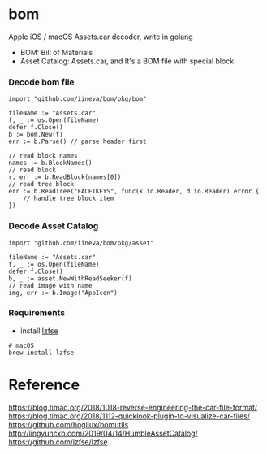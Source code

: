 # bom

Apple iOS / macOS Assets.car decoder, write in golang

* BOM: Bill of Materials
* Asset Catalog: Assets.car, and It's a BOM file with special block


### Decode bom file

```golang
import "github.com/iineva/bom/pkg/bom"

fileName := "Assets.car"
f, _ := os.Open(fileName)
defer f.Close()
b := bom.New(f)
err := b.Parse() // parse header first

// read block names
names := b.BlockNames()
// read block
r, err := b.ReadBlock(names[0])
// read tree block
err := b.ReadTree("FACETKEYS", func(k io.Reader, d io.Reader) error {
    // handle tree block item
})
```

### Decode Asset Catalog

```golang
import "github.com/iineva/bom/pkg/asset"

fileName := "Assets.car"
f, _ := os.Open(fileName)
defer f.Close()
b, _ := asset.NewWithReadSeeker(f)
// read image with name
img, err := b.Image("AppIcon")
```

### Requirements

* install [lzfse](https://github.com/lzfse/lzfse)

```shell
# macOS
brew install lzfse
```

# Reference

<https://blog.timac.org/2018/1018-reverse-engineering-the-car-file-format/>
<https://blog.timac.org/2018/1112-quicklook-plugin-to-visualize-car-files/>
<https://github.com/hogliux/bomutils>
<http://lingyuncxb.com/2019/04/14/HumbleAssetCatalog/>
<https://github.com/lzfse/lzfse>